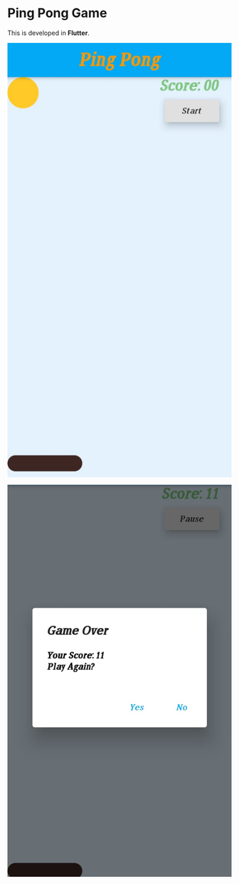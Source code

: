 # Ping Pong Game

This is developed in **Flutter**.

![start](https://github.com/Arsator/Ping-Pong/blob/master/pong_game/lib/images/start.jpg)

![end](https://github.com/Arsator/Ping-Pong/blob/master/pong_game/lib/images/end.jpg)
